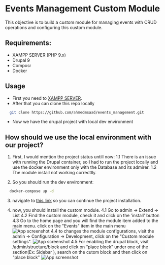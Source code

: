 # Events Management Custom Module

This objective is to build a custom module for managing events with CRUD operations and configuring this custom module.

## Requirements:

- XAMPP SERVER (PHP 9.x)
- Drupal 9
- Composr
- Docker

## Usage

- First you need to [XAMPP SERVER](https://pureinfotech.com/install-xampp-windows-10/).
- After that you can clone this repo locally

```bash
  git clone https://github.com/ahmedmsaad/events_management.git
```

- Now we have the drupal project with local dev environment

## How should we use the local environment with our project?

1. First, I would mention the project status untill now:
   1.1 There is an issue with running the Drupal container, so I had to run the project locally and use the docker environment only with the Database and its admirer.
   1.2 The module install not working correctlly.

2. So you should run the dev environment:

```bash
  docker-compose up -d
```

3. navigate to [this link](http://localhost/events_management/web) so you can continue the project installation.

4. now, you should install the custom module.
   4.1 Go to admin -> Extend -> List
   4.2 Find the custom module, check it and click on the 'install' button
   4.3 Go to the home page and you will find the module item added to the main menu. click on the "Events" item in the main menu
   ![App screenshot](https://uc529b3d594b4b25b5917548e3c8.previews.dropboxusercontent.com/p/thumb/ABo5F0sMwYvxo6JPD2DCWjAYjV1PjPIdS9ZOkHCQC_hWkGXuuPKZlSBv7UP23WeDw9ryBNQeNx6hteH3EhCKuKHf2K3sNr7KXiUHqJh0O5c2Dqfb8ZDCoS7dZpQ9gwL8UYEgB37dSL4Ysbxj1zq0HBhenfWHtlcxQPFd_KrarMNQ4o1PvaclzIkxuAjkoiLj5qrUn-bTicbsRy7XYteZcSCAI-BoGyiLGQpAiPbJreMO8Pbt7OgldXpLFep8n95zdTYg2orKQUYySjrkg8umDSNb8DjKZHU3qDW-_GTziM8B3cokQwDSh071X042ly5aA5s7cEBBb2Zr6zHUOV0uLtHzrwkYQMHIeWGAOKe_z9SEAmOZEHDu17GrvWFkCwUZcardrsb6nElEc9h2M7O1R_bHaPoSMWSANc293LHQ1_xlZg/p.png)
   4.4 to changes the module configurations, visit the admin -> Configuration -> Development, click on the "Custom module settings".
   ![App screenshot](https://previews.dropbox.com/p/thumb/ABpBqLh6RY9-6WOie2egTXRfJ2eW7p_IibUAyIF9GDkTGmGl_2t6TFJJ-3ba4UqavEFv5itcedJj7QmcvvQkqrE-b7VikLcilkaeIJnySg7EN85cIuRqLXO7_gnjNH9b6tsEyxMIB7XEhRXlNxCJK750Jgh3MiWeT4kY8_GgR8MYW8EwaL7q92jpKhLP9ken6rTNA2EiI7UcDB9xDcwOszAPhrVBUICbgzt_-aq9k8UFxVLG0uNp9H1x3JL0oWzBuroAGNvRrvVA9CyCfmpGf6YUw5ycqzkjDgN6XzDS8Q2qWQ4qE5stsHXgZYLR6kyQT1RLtIIn0jPA1vtSAodoE0a30uL6oTb2IcbhlKHIeRDw1DzamQ0DGKekz7PlTlNLFH0/p.png)
   4.5 For enabling the drupal block, visit /admin/structure/block and click on “place block” under one of the section(Ex: Sidebar ), search on the cutom block and then click on "place block"
   ![App screenshot](https://uc32766f4544ee576809543dcae0.previews.dropboxusercontent.com/p/thumb/ABrdSqY5N2wYiprOb2-Lh1vYLEKzbNifkuW7IZTvegKGpPBCGAj-XtA9re0H9mBRZlziExNEaMGBrbmJNNEIZp2Qj63X3JWSgh3T6OFuUfJNiGi7tf55yKKOJwFxfgG88UxYPw23k7ebrSI3Oa68QZmnZHz-Fzqb60bm9mxo-aZzqILiVivPh1Qeg9hYW1fB6ha9leGhUAkkx8HcaxqD_gFVq2toKSxWMNv1L-s8Ev2y_QMbFSnm-FIn9kVJM5TNueIwm6ZDDb4o7WfLFcjgCDgDdbIM7DxtKmRdEy68NmZbp0kSjeuqtognrawmqkr7xh5y2s2Tm3B5VovTLPweAqB6ZhKUvHziHLcQt4jVpsvje-y9EZihtGN5Ex16qEGp3BYAkYNolxRDtO3mTDKdwn-xkvOkzIGnMtnL6VhjQcA9tg/p.png)
